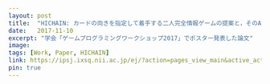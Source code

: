 ```yaml
---
layout: post
title:  "HICHAIN: カードの向きを指定して着手する二人完全情報ゲームの提案と，そのAIへの展望"
date:   2017-11-10
excerpt: "学会「ゲームプログラミングワークショップ2017」でポスター発表した論文"
image: 
tags: [Work, Paper, HICHAIN]
link: https://ipsj.ixsq.nii.ac.jp/ej/?action=pages_view_main&active_action=repository_view_main_item_detail&item_id=183840&item_no=1&page_id=13&block_id=8
pin: true
---
```

